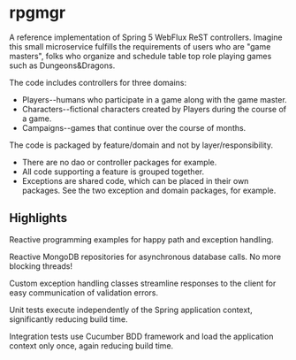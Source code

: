 # rpgmgr

A reference implementation of Spring 5 WebFlux ReST controllers. Imagine this small microservice fulfills the requirements of users who are "game masters", folks who organize and schedule table top role playing games such as Dungeons&Dragons.

The code includes controllers for three domains: 
 * Players--humans who participate in a game along with the game master.
 * Characters--fictional characters created by Players during the course of a game.
 * Campaigns--games that continue over the course of months.  

The code is packaged by feature/domain and not by layer/responsibility. 
 * There are no dao or controller packages for example. 
 * All code supporting a feature is grouped together. 
 * Exceptions are shared code, which can be placed in their own packages. See the two exception and domain packages, for example.

## Highlights
Reactive programming examples for happy path and exception handling.

Reactive MongoDB repositories for asynchronous database calls. No more blocking threads! 

Custom exception handling classes streamline responses to the client for easy communication of validation errors.

Unit tests execute independently of the Spring application context, significantly reducing build time.

Integration tests use Cucumber BDD framework and load the application context only once, again reducing build time.


